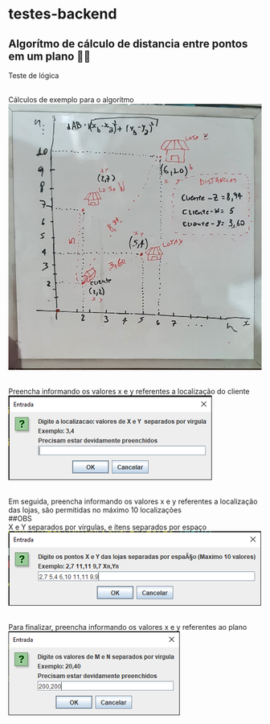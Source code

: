 # testes-backend

## Algorítmo de cálculo de distancia entre pontos em um plano 👋📝
Teste de lógica 

<br>Cálculos de exemplo para o algorítmo<br>
![Teste teorico](https://raw.githubusercontent.com/csantos31/testes-backend/main/teste_teorico.png)

<br>Preencha informando os valores x e y referentes a localização do cliente<br>
![Teste teorico](https://github.com/csantos31/testes-backend/blob/main/passo1.png?raw=true)

<br>Em seguida, preencha informando os valores x e y referentes a localização das lojas, são permitidas no máximo 10 localizações<br>
##OBS 
<br>X e Y separados por virgulas, e ítens separados por espaço<br>
![Teste teorico](https://github.com/csantos31/testes-backend/blob/main/passo2.png?raw=true)

<br>Para finalizar, preencha informando os valores x e y referentes ao plano
![Teste teorico](https://github.com/csantos31/testes-backend/blob/main/passo3.png?raw=true)

